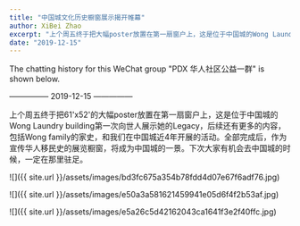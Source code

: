 ```yaml
---
title: "中国城文化历史橱窗展示揭开帷幕"
author: XiBei Zhao
excerpt: "上个周五终于把大幅poster放置在第一扇窗户上，这是位于中国城的Wong Laundry building第一次向世人展示她的Legacy，后续还有更多的内容，包括Wong family的家史，和我们在中国城近4年开展的活动。全部完成后，作为宣传华人移民史的展览橱窗，将成为中国城的一景。下次大家有机会去中国城的时候，一定在那里驻足。"
date: "2019-12-15"
---
```

The chatting history for this WeChat group "PDX 华人社区公益一群" is shown below.

—————  2019-12-15  —————

上个周五终于把61'x52'的大幅poster放置在第一扇窗户上，这是位于中国城的Wong Laundry building第一次向世人展示她的Legacy，后续还有更多的内容，包括Wong family的家史，和我们在中国城近4年开展的活动。全部完成后，作为宣传华人移民史的展览橱窗，将成为中国城的一景。下次大家有机会去中国城的时候，一定在那里驻足。

![]({{ site.url }}/assets/images/bd3fc675a354b78fdd4d07e67f6adf76.jpg)

![]({{ site.url }}/assets/images/e50a3a581621459941e05d6f4f2b53af.jpg)

![]({{ site.url }}/assets/images/e5a26c5d42162043ca1641f3e2f40ffc.jpg)
